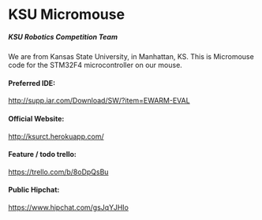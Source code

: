 KSU Micromouse
======
##### KSU Robotics Competition Team


We are from Kansas State University, in Manhattan, KS. This is Micromouse code for the STM32F4 microcontroller on our mouse.

#### Preferred IDE:
http://supp.iar.com/Download/SW/?item=EWARM-EVAL

#### Official Website: 
http://ksurct.herokuapp.com/

#### Feature / todo trello:
https://trello.com/b/8oDpQsBu

#### Public Hipchat:
https://www.hipchat.com/gsJqYJHIo
